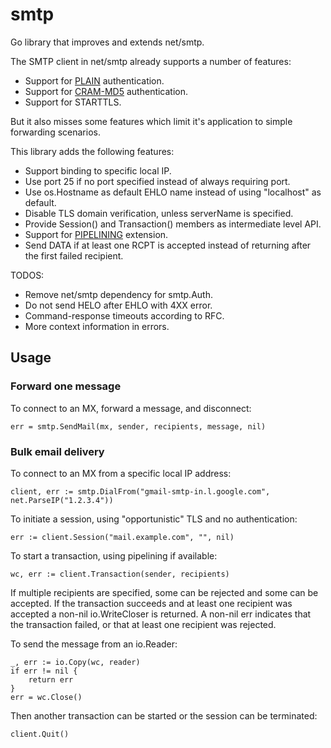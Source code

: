 # smtp

Go library that improves and extends net/smtp.

The SMTP client in net/smtp already supports a number of features:

* Support for [PLAIN](https://tools.ietf.org/html/rfc4616) authentication.
* Support for [CRAM-MD5](https://tools.ietf.org/html/rfc2195) authentication.
* Support for STARTTLS.

But it also misses some features which limit it's application to simple forwarding scenarios. 

This library adds the following features:

* Support binding to specific local IP.
* Use port 25 if no port specified instead of always requiring port.
* Use os.Hostname as default EHLO name instead of using "localhost" as default.
* Disable TLS domain verification, unless serverName is specified.
* Provide Session() and Transaction() members as intermediate level API.
* Support for [PIPELINING](https://tools.ietf.org/html/rfc2920) extension.
* Send DATA if at least one RCPT is accepted instead of returning after the first failed recipient.

TODOS:

* Remove net/smtp dependency for smtp.Auth. 
* Do not send HELO after EHLO with 4XX error.
* Command-response timeouts according to RFC.
* More context information in errors.

## Usage

### Forward one message

To connect to an MX, forward a message, and disconnect:

	err = smtp.SendMail(mx, sender, recipients, message, nil)
	
### Bulk email delivery

To connect to an MX from a specific local IP address:

	client, err := smtp.DialFrom("gmail-smtp-in.l.google.com", net.ParseIP("1.2.3.4"))

To initiate a session, using "opportunistic" TLS and no authentication:

	err := client.Session("mail.example.com", "", nil)
	
To start a transaction, using pipelining if available:

	wc, err := client.Transaction(sender, recipients)

If multiple recipients are specified, some can be rejected and some can be accepted. If the transaction succeeds and at least one recipient was accepted a non-nil io.WriteCloser is returned. A non-nil err indicates that the transaction failed, or that at least one recipient was rejected.

To send the message from an io.Reader:

	_, err := io.Copy(wc, reader)
	if err != nil {
		return err
	}
    err = wc.Close()

Then another transaction can be started or the session can be terminated:

	client.Quit()
	
    


